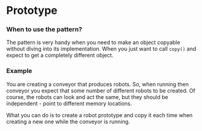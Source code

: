# Prototype

### When to use the pattern?
The pattern is very handy when you need to make an object copyable without diving into its implementation.
When you just want to call `copy()` and expect to get a completely different object.

### Example
You are creating a conveyor that produces robots. So, when running then conveyor you expect that some number of different 
robots to be created. Of course, the robots can look and act the same, but they should be independent - point to different
memory locations.

What you can do is to create a robot prototype and copy it each time when creating a new one while the conveyor is running.